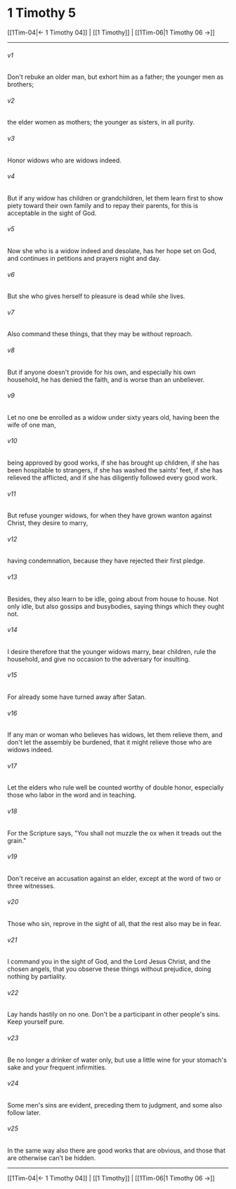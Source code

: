 # 1 Timothy 5

[[1Tim-04|← 1 Timothy 04]] | [[1 Timothy]] | [[1Tim-06|1 Timothy 06 →]]
***



###### v1 
Don't rebuke an older man, but exhort him as a father; the younger men as brothers; 

###### v2 
the elder women as mothers; the younger as sisters, in all purity. 

###### v3 
Honor widows who are widows indeed. 

###### v4 
But if any widow has children or grandchildren, let them learn first to show piety toward their own family and to repay their parents, for this is acceptable in the sight of God. 

###### v5 
Now she who is a widow indeed and desolate, has her hope set on God, and continues in petitions and prayers night and day. 

###### v6 
But she who gives herself to pleasure is dead while she lives. 

###### v7 
Also command these things, that they may be without reproach. 

###### v8 
But if anyone doesn't provide for his own, and especially his own household, he has denied the faith, and is worse than an unbeliever. 

###### v9 
Let no one be enrolled as a widow under sixty years old, having been the wife of one man, 

###### v10 
being approved by good works, if she has brought up children, if she has been hospitable to strangers, if she has washed the saints' feet, if she has relieved the afflicted, and if she has diligently followed every good work. 

###### v11 
But refuse younger widows, for when they have grown wanton against Christ, they desire to marry, 

###### v12 
having condemnation, because they have rejected their first pledge. 

###### v13 
Besides, they also learn to be idle, going about from house to house. Not only idle, but also gossips and busybodies, saying things which they ought not. 

###### v14 
I desire therefore that the younger widows marry, bear children, rule the household, and give no occasion to the adversary for insulting. 

###### v15 
For already some have turned away after Satan. 

###### v16 
If any man or woman who believes has widows, let them relieve them, and don't let the assembly be burdened, that it might relieve those who are widows indeed. 

###### v17 
Let the elders who rule well be counted worthy of double honor, especially those who labor in the word and in teaching. 

###### v18 
For the Scripture says, "You shall not muzzle the ox when it treads out the grain." 

###### v19 
Don't receive an accusation against an elder, except at the word of two or three witnesses. 

###### v20 
Those who sin, reprove in the sight of all, that the rest also may be in fear. 

###### v21 
I command you in the sight of God, and the Lord Jesus Christ, and the chosen angels, that you observe these things without prejudice, doing nothing by partiality. 

###### v22 
Lay hands hastily on no one. Don't be a participant in other people's sins. Keep yourself pure. 

###### v23 
Be no longer a drinker of water only, but use a little wine for your stomach's sake and your frequent infirmities. 

###### v24 
Some men's sins are evident, preceding them to judgment, and some also follow later. 

###### v25 
In the same way also there are good works that are obvious, and those that are otherwise can't be hidden.

***
[[1Tim-04|← 1 Timothy 04]] | [[1 Timothy]] | [[1Tim-06|1 Timothy 06 →]]

